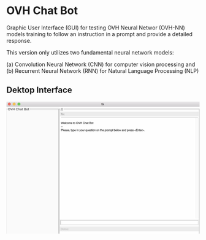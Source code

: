 **OVH Chat Bot**
==
Graphic User Interface (GUI) for testing OVH Neural Networ (OVH-NN) models training to follow an instruction in a prompt and provide a detailed response. 

This version only utilizes two fundamental neural network models:

 (a) Convolution Neural Network (CNN) for computer vision processing and 
 (b) Recurrent Neural Network (RNN) for Natural Language Processing (NLP)

**Dektop Interface**
--

![My Picture](screenshot_2024-06-12-2.png)
